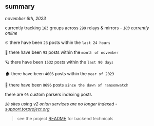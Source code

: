 
## summary
_november 6th, 2023_

currently tracking `163` groups across `299` relays & mirrors - _`103` currently online_

⏲ there have been `23` posts within the `last 24 hours`

🦈 there have been `93` posts within the `month of november`

🪐 there have been `1532` posts within the `last 90 days`

🏚 there have been `4006` posts within the `year of 2023`

🦕 there have been `8696` posts `since the dawn of ransomwatch`

there are `96` custom parsers indexing posts

_`20` sites using v2 onion services are no longer indexed - [support.torproject.org](https://support.torproject.org/onionservices/v2-deprecation/)_

> see the project [README](https://github.com/joshhighet/ransomwatch#ransomwatch--) for backend technicals
